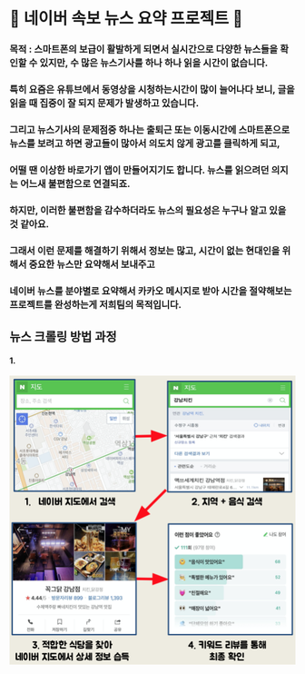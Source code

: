 # 📰 네이버 속보 뉴스 요약 프로젝트 📝

### 목적 : 스마트폰의 보급이 활발하게 되면서 실시간으로 다양한 뉴스들을 확인할 수 있지만, 수 많은 뉴스기사를 하나 하나 읽을 시간이 없습니다.
### 특히 요즘은 유튜브에서 동영상을 시청하는시간이 많이 늘어나다 보니, 글을 읽을 때 집중이 잘 되지 문제가 발생하고 있습니다.
### 그리고 뉴스기사의 문제점중 하나는 출퇴근 또는 이동시간에 스마트폰으로 뉴스를 보려고 하면 광고들이 많아서 의도치 않게 광고를 클릭하게 되고,
### 어떨 땐 이상한 바로가기 앱이 만들어지기도 합니다. 뉴스를 읽으려던 의지는 어느새 불편함으로 연결되죠.
### 하지만, 이러한 불편함을 감수하더라도 뉴스의 필요성은 누구나 알고 있을 것 같아요.
### 그래서 이런 문제를 해결하기 위해서 정보는 많고, 시간이 없는 현대인을 위해서 중요한 뉴스만 요약해서 보내주고
### 네이버 뉴스를 분야별로 요약해서 카카오 메시지로 받아 시간을 절약해보는 프로젝트를 완성하는게 저희팀의 목적입니다.

## 뉴스 크롤링 방법 과정

#### 1. 

![네이버지도](https://github.com/seunggyo9/open_source/blob/master/%EB%84%A4%EC%9D%B4%EB%B2%84%EC%A7%80%EB%8F%84.png)

